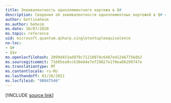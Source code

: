 ```yaml
---
title: Эквивалентность одноэлементного кортежа в Q#
description: Сведения об эквивалентности одноэлементных кортежей в Q# языке программирования.
author: bettinaheim
ms.author: beheim
ms.date: 10/07/2020
ms.topic: reference
uid: microsoft.quantum.qsharp.singletontupleequivalence
no-loc:
- Q#
- $$v
ms.openlocfilehash: 2099d453ad979c71218874c6487e412467756db2
ms.sourcegitcommit: 71605ea9cc630e84e7ef29027e1f0ea06299747e
ms.translationtype: MT
ms.contentlocale: ru-RU
ms.lasthandoff: 01/26/2021
ms.locfileid: "98847546"
---
```

<!---
# Types in Q#
-->

[!INCLUDE [source link](~/includes/qsharp-language/Specifications/Language/4_TypeSystem/SingletonTupleEquivalence.md)]

